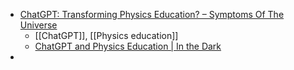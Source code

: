 - [ChatGPT: Transforming Physics Education? – Symptoms Of The Universe](https://muircheartblog.wpcomstaging.com/2023/01/23/chatgpt-transforming-physics-education/)
	- [[ChatGPT]], [[Physics education]]
	- [ChatGPT and Physics Education | In the Dark](https://telescoper.wordpress.com/2023/01/24/chatgpt-and-physics-education/)
-